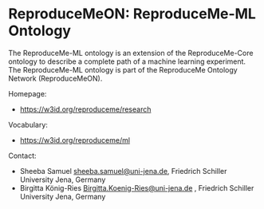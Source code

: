 # ReproduceMeON: ReproduceMe-ML Ontology
The ReproduceMe-ML ontology is an extension of the ReproduceMe-Core ontology to describe a complete path of a machine learning experiment. The ReproduceMe-ML ontology is part of the ReproduceMe Ontology Network (ReproduceMeON).

Homepage:
* https://w3id.org/reproduceme/research

Vocabulary:
* https://w3id.org/reproduceme/ml

Contact:
* Sheeba Samuel <sheeba.samuel@uni-jena.de>, Friedrich Schiller University Jena, Germany
* Birgitta König-Ries <Birgitta.Koenig-Ries@uni-jena.de> , Friedrich Schiller University Jena, Germany

